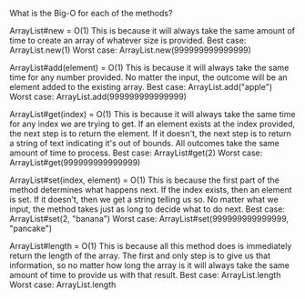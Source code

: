 What is the Big-O for each of the methods?

ArrayList#new = O(1)
This is because it will always take the same amount of time to create an array of whatever size is provided.
Best case: ArrayList.new(1)
Worst case: ArrayList.new(999999999999999)

ArrayList#add(element) = O(1)
This is because it will always take the same time for any number provided.  No matter the input, the outcome will be an element added to the existing array.
Best case: ArrayList.add("apple")
Worst case: ArrayList.add(999999999999999)


ArrayList#get(index) = O(1)
This is because it will always take the same time for any index we are trying to get.  If an element exists at the index provided, the next step is to return the element.  If it doesn't, the next step is to return a string of text indicating it's out of bounds.  All outcomes take the same amount of time to process.
Best case: ArrayList#get(2)
Worst case: ArrayList#get(999999999999999)

ArrayList#set(index, element) = O(1)
This is because the first part of the method determines what happens next.  If the index exists, then an element is set.  If it doesn't, then we get a string telling us so.  No matter what we input, the method takes just as long to decide what to do next.
Best case: ArrayList#set(2, "banana")
Worst case: ArrayList#set(999999999999999, "pancake")

ArrayList#length = O(1)
This is because all this method does is immediately return the length of the array.  The first and only step is to give us that information, so no matter how long the array is it will always take the same amount of time to provide us with that result.
Best case: ArrayList.length
Worst case: ArrayList.length

